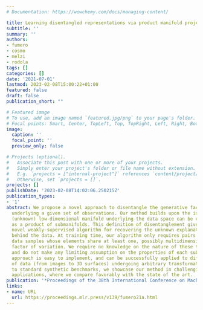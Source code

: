 ```yaml
---
# Documentation: https://wowchemy.com/docs/managing-content/

title: Learning disentangled representations via product manifold projection
subtitle: ''
summary: ''
authors:
- fumero
- cosmo
- melzi
- rodola
tags: []
categories: []
date: '2021-07-01'
lastmod: 2023-02-08T15:00:22+01:00
featured: false
draft: false
publication_short: ""

# Featured image
# To use, add an image named `featured.jpg/png` to your page's folder.
# Focal points: Smart, Center, TopLeft, Top, TopRight, Left, Right, BottomLeft, Bottom, BottomRight.
image:
  caption: ''
  focal_point: ''
  preview_only: false

# Projects (optional).
#   Associate this post with one or more of your projects.
#   Simply enter your project's folder or file name without extension.
#   E.g. `projects = ["internal-project"]` references `content/project/deep-learning/index.md`.
#   Otherwise, set `projects = []`.
projects: []
publishDate: '2023-02-08T14:02:06.250215Z'
publication_types:
- '1'
abstract: We propose a novel approach to disentangle the generative factors of variation
  underlying a given set of observations. Our method builds upon the idea that the
  (unknown) low-dimensional manifold underlying the data space can be explicitly modeled
  as a product of submanifolds. This definition of disentanglement gives rise to a
  novel weakly-supervised algorithm for recovering the unknown explanatory factors
  behind the data. At training time, our algorithm only requires pairs of non i.i.d.
  data samples whose elements share at least one, possibly multidimensional, generative
  factor of variation. We require no knowledge on the nature of these transformations,
  and do not make any limiting assumption on the properties of each subspace. Our
  approach is easy to implement, and can be successfully applied to different kinds
  of data (from images to 3D surfaces) undergoing arbitrary transformations. In addition
  to standard synthetic benchmarks, we showcase our method in challenging real-world
  applications, where we compare favorably with the state of the art.
publication: '*Proceedings of the 38th International Conference on Machine Learning*'
links:
- name: URL
  url: https://proceedings.mlr.press/v139/fumero21a.html
---
```

